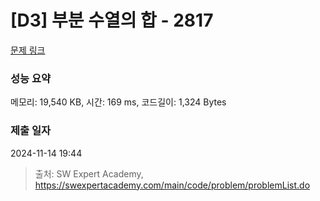# [D3] 부분 수열의 합 - 2817 

[문제 링크](https://swexpertacademy.com/main/code/problem/problemDetail.do?contestProbId=AV7IzvG6EksDFAXB) 

### 성능 요약

메모리: 19,540 KB, 시간: 169 ms, 코드길이: 1,324 Bytes

### 제출 일자

2024-11-14 19:44



> 출처: SW Expert Academy, https://swexpertacademy.com/main/code/problem/problemList.do